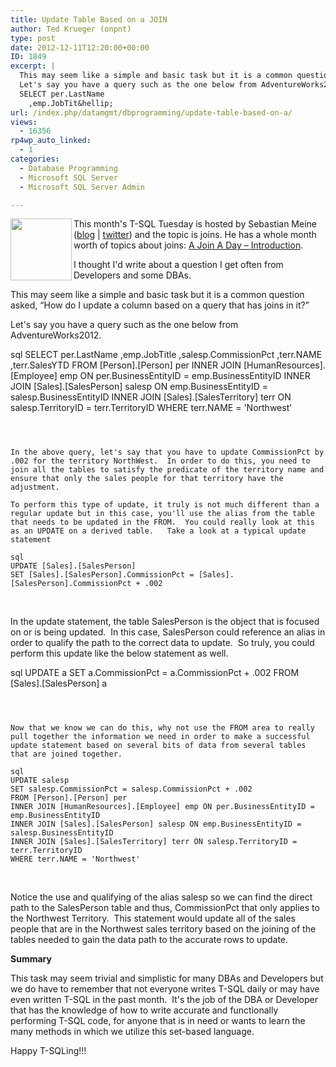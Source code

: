 ```yaml
---
title: Update Table Based on a JOIN
author: Ted Krueger (onpnt)
type: post
date: 2012-12-11T12:20:00+00:00
ID: 1849
excerpt: |
  This may seem like a simple and basic task but it is a common question asked, “How do I update a column based on a query that has joins in it?”
  Let's say you have a query such as the one below from AdventureWorks2012.
  SELECT per.LastName
  	,emp.JobTit&hellip;
url: /index.php/datamgmt/dbprogramming/update-table-based-on-a/
views:
  - 16356
rp4wp_auto_linked:
  - 1
categories:
  - Database Programming
  - Microsoft SQL Server
  - Microsoft SQL Server Admin

---
```

<div class="image_block">
  <a href="http://sqlity.net/en/1175/t-sql-tuesday-37-invite-to-join-me-in-a-month-of-joins/"><img alt="" src="/wp-content/uploads/blogs/DataMgmt/tsql2sday.gif?mtime=1355235468" width="98" height="99" align="left" /></a>
</div>

This month's T-SQL Tuesday is hosted by Sebastian Meine ([blog][1] | [twitter][2]) and the topic is joins. He has a whole month worth of topics about joins: [A Join A Day – Introduction][3].</p> 

I thought I'd write about a question I get often from Developers and some DBAs.
  
This may seem like a simple and basic task but it is a common question asked, “How do I update a column based on a query that has joins in it?”

Let's say you have a query such as the one below from AdventureWorks2012.

sql
SELECT per.LastName
	,emp.JobTitle
	,salesp.CommissionPct
	,terr.NAME
	,terr.SalesYTD
FROM [Person].[Person] per
INNER JOIN [HumanResources].[Employee] emp ON per.BusinessEntityID = emp.BusinessEntityID
INNER JOIN [Sales].[SalesPerson] salesp ON emp.BusinessEntityID = salesp.BusinessEntityID
INNER JOIN [Sales].[SalesTerritory] terr ON salesp.TerritoryID = terr.TerritoryID
WHERE terr.NAME = 'Northwest'
```

 

In the above query, let's say that you have to update CommissionPct by .002 for the territory NorthWest.  In order to do this, you need to join all the tables to satisfy the predicate of the territory name and ensure that only the sales people for that territory have the adjustment.

To perform this type of update, it truly is not much different than a regular update but in this case, you'll use the alias from the table that needs to be updated in the FROM.  You could really look at this as an UPDATE on a derived table.   Take a look at a typical update statement

sql
UPDATE [Sales].[SalesPerson] 
SET [Sales].[SalesPerson].CommissionPct = [Sales].[SalesPerson].CommissionPct + .002
```

 

In the update statement, the table SalesPerson is the object that is focused on or is being updated.  In this case, SalesPerson could reference an alias in order to qualify the path to the correct data to update.  So truly, you could perform this update like the below statement as well.

sql
UPDATE a
SET a.CommissionPct = a.CommissionPct + .002
FROM [Sales].[SalesPerson] a
```

 

Now that we know we can do this, why not use the FROM area to really pull together the information we need in order to make a successful update statement based on several bits of data from several tables that are joined together.

sql
UPDATE salesp
SET salesp.CommissionPct = salesp.CommissionPct + .002
FROM [Person].[Person] per
INNER JOIN [HumanResources].[Employee] emp ON per.BusinessEntityID = emp.BusinessEntityID
INNER JOIN [Sales].[SalesPerson] salesp ON emp.BusinessEntityID = salesp.BusinessEntityID
INNER JOIN [Sales].[SalesTerritory] terr ON salesp.TerritoryID = terr.TerritoryID
WHERE terr.NAME = 'Northwest'
```

 

Notice the use and qualifying of the alias salesp so we can find the direct path to the SalesPerson table and thus, CommissionPct that only applies to the Northwest Territory.  This statement would update all of the sales people that are in the Northwest sales territory based on the joining of the tables needed to gain the data path to the accurate rows to update.

**Summary**

This task may seem trivial and simplistic for many DBAs and Developers but we do have to remember that not everyone writes T-SQL daily or may have even written T-SQL in the past month.  It's the job of the DBA or Developer that has the knowledge of how to write accurate and functionally performing T-SQL code, for anyone that is in need or wants to learn the many methods in which we utilize this set-based language.

Happy T-SQLing!!!

 [1]: http://sqlity.net/en/
 [2]: https://twitter.com/sqlity
 [3]: http://sqlity.net/en/1146/a-join-a-day-introduction/